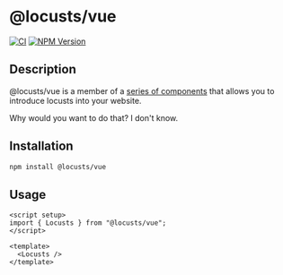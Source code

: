 # @locusts/vue

[![CI](https://github.com/locusts-r-us/locusts/actions/workflows/node.yml/badge.svg)](https://github.com/locusts-r-us/locusts/actions/workflows/node.yml)
[![NPM Version](https://img.shields.io/npm/v/%40locusts%2Fvue?logo=vuedotjs)](https://www.npmjs.com/package/@locusts/vue)

## Description

@locusts/vue is a member of a [series of components](https://github.com/locusts-r-us/locusts) that allows you to introduce locusts into your website.

Why would you want to do that? I don't know.

## Installation

```bash
npm install @locusts/vue
```

## Usage

```vue
<script setup>
import { Locusts } from "@locusts/vue";
</script>

<template>
  <Locusts />
</template>
```

